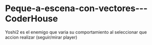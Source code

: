 # Peque-a-escena-con-vectores---CoderHouse

Yoshi2 es el enemigo que varia su comportamiento al seleccionar que accion realizar (seguir/mirar player)
